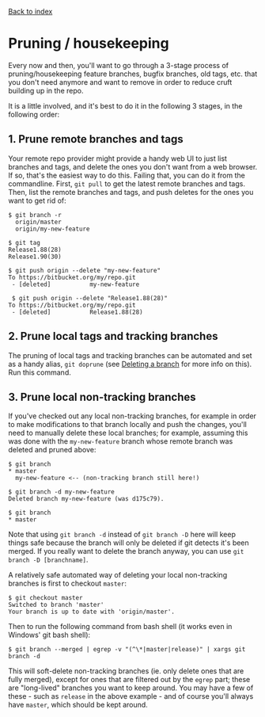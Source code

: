 [Back to index](README.md)
# Pruning / housekeeping
Every now and then, you'll want to go through a 3-stage process of pruning/housekeeping feature branches, bugfix branches, old tags, etc. that you don't need anymore and want to remove in order to reduce cruft building up in the repo.

It is a little involved, and it's best to do it in the following 3 stages, in the following order:

## 1. Prune remote branches and tags
Your remote repo provider might provide a handy web UI to just list branches and tags, and delete the ones you don't want from a web browser.  If so, that's the easiest way to do this.  Failing that, you can do it from the commandline.  First, `git pull` to get the latest remote branches and tags.  Then, list the remote branches and tags, and push deletes for the ones you want to get rid of:

```
$ git branch -r
  origin/master
  origin/my-new-feature

$ git tag
Release1.88(28)
Release1.90(30)

$ git push origin --delete "my-new-feature"
To https://bitbucket.org/my/repo.git
 - [deleted]           my-new-feature

 $ git push origin --delete "Release1.88(28)"
To https://bitbucket.org/my/repo.git
 - [deleted]           Release1.88(28)
```

## 2. Prune local tags and tracking branches
The pruning of local tags and tracking branches can be automated and set as a handy alias, `git doprune` (see [Deleting a branch](DELETEBRANCH.md) for more info on this).  Run this command.

## 3. Prune local non-tracking branches
If you've checked out any local non-tracking branches, for example in order to make modifications to that branch locally and push the changes, you'll need to manually delete these local branches; for example, assuming this was done with the `my-new-feature` branch whose remote branch was deleted and pruned above:

```
$ git branch
* master
  my-new-feature <-- (non-tracking branch still here!)

$ git branch -d my-new-feature
Deleted branch my-new-feature (was d175c79).

$ git branch
* master
```

Note that using `git branch -d` instead of `git branch -D` here will keep things safe because the branch will only be deleted if git detects it's been merged.  If you really want to delete the branch anyway, you can use `git branch -D [branchname]`.

A relatively safe automated way of deleting your local non-tracking branches is first to checkout `master`:

```
$ git checkout master
Switched to branch 'master'
Your branch is up to date with 'origin/master'.
```

Then to run the following command from bash shell (it works even in Windows' git bash shell):

```
$ git branch --merged | egrep -v "(^\*|master|release)" | xargs git branch -d
```

This will soft-delete non-tracking branches (ie. only delete ones that are fully merged), except for ones that are filtered out by the `egrep` part; these are "long-lived" branches you want to keep around.  You may have a few of these - such as `release` in the above example - and of course you'll always have `master`, which should be kept around.
